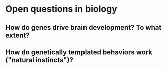 # Open questions in biology

## How do genes drive brain development? To what extent?

## How do genetically templated behaviors work ("natural instincts")?


